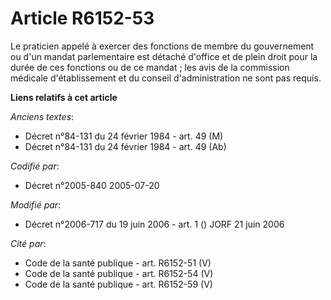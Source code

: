 # Article R6152-53

Le praticien appelé à exercer des fonctions de membre du gouvernement ou d'un mandat parlementaire est détaché d'office et de
plein droit pour la durée de ces fonctions ou de ce mandat ; les avis de la commission médicale d'établissement et du conseil
d'administration ne sont pas requis.

**Liens relatifs à cet article**

_Anciens textes_:

  - Décret n°84-131 du 24 février 1984 - art. 49 (M)
  - Décret n°84-131 du 24 février 1984 - art. 49 (Ab)

_Codifié par_:

  - Décret n°2005-840 2005-07-20

_Modifié par_:

  - Décret n°2006-717 du 19 juin 2006 - art. 1 () JORF 21 juin 2006

_Cité par_:

  - Code de la santé publique - art. R6152-51 (V)
  - Code de la santé publique - art. R6152-54 (V)
  - Code de la santé publique - art. R6152-59 (V)
